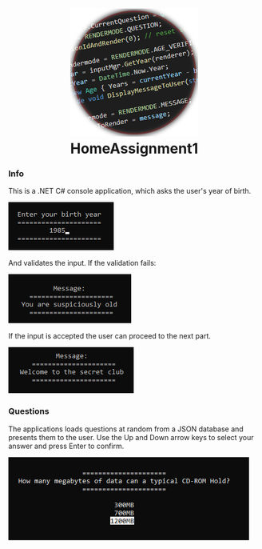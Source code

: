 <h1 align="center">
	<img src="https://github.com/Chlorine-trifluoride/media/raw/master/random/testicon.png" width="256"/>
	<br/>
	HomeAssignment1
</h1>

### Info

This is a .NET C# console application, which asks the user's year of birth.

<img src="https://github.com/Chlorine-trifluoride/media/raw/master/random/image.png"/>
<br/>
	
And validates the input. If the validation fails:

<img src="https://github.com/Chlorine-trifluoride/media/raw/master/random/old.png"/>
<br/>

If the input is accepted the user can proceed to the next part.

<img src="https://github.com/Chlorine-trifluoride/media/raw/master/random/welcome.png"/>
<br/>

### Questions

The applications loads questions at random from a JSON database and presents them to the user.
Use the Up and Down arrow keys to select your answer and press Enter to confirm.

<img src="https://github.com/Chlorine-trifluoride/media/raw/master/random/megabytes.png"/>
<br/>
